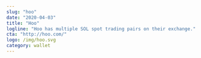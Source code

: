 ```yaml
---
slug: "hoo"
date: "2020-04-03"
title: "Hoo"
logline: "Hoo has multiple SOL spot trading pairs on their exchange."
cta: "http://hoo.com/"
logo: /img/hoo.svg
category: wallet
---
```


